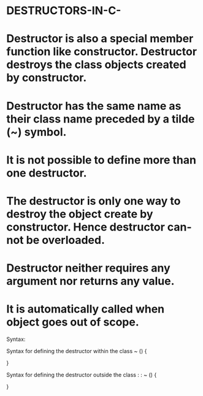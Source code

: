 # DESTRUCTORS-IN-C-

# Destructor is also a special member function like constructor. Destructor destroys the class objects created by constructor. 

# Destructor has the same name as their class name preceded by a tilde (~) symbol.

# It is not possible to define more than one destructor. 

# The destructor is only one way to destroy the object create by constructor. Hence destructor can-not be overloaded.

# Destructor neither requires any argument nor returns any value.

# It is automatically called when object goes out of scope. 

Syntax:

Syntax for defining the destructor within the class
~ <class-name>()
{

}


Syntax for defining the destructor outside the class
<class-name>: : ~ <class-name>()
{

}
